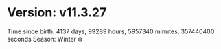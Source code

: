 # Version: v11.3.27
Time since birth: 4137 days, 99289 hours, 5957340 minutes, 357440400 seconds
Season: Winter ❄️
